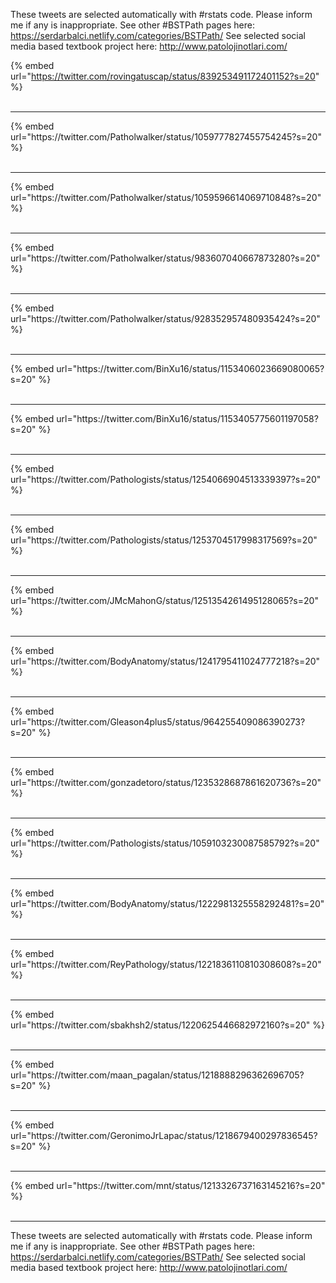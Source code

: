 

These tweets are selected automatically with #rstats code. Please inform me if any is inappropriate.
See other #BSTPath pages here: https://serdarbalci.netlify.com/categories/BSTPath/ 
See selected social media based textbook project here: http://www.patolojinotlari.com/

{% embed url="https://twitter.com/rovingatuscap/status/839253491172401152?s=20" %}<br>
<br>
<hr>
{% embed url="https://twitter.com/Patholwalker/status/1059777827455754245?s=20" %}<br>
<br>
<hr>
{% embed url="https://twitter.com/Patholwalker/status/1059596614069710848?s=20" %}<br>
<br>
<hr>
{% embed url="https://twitter.com/Patholwalker/status/983607040667873280?s=20" %}<br>
<br>
<hr>
{% embed url="https://twitter.com/Patholwalker/status/928352957480935424?s=20" %}<br>
<br>
<hr>
{% embed url="https://twitter.com/BinXu16/status/1153406023669080065?s=20" %}<br>
<br>
<hr>
{% embed url="https://twitter.com/BinXu16/status/1153405775601197058?s=20" %}<br>
<br>
<hr>
{% embed url="https://twitter.com/Pathologists/status/1254066904513339397?s=20" %}<br>
<br>
<hr>
{% embed url="https://twitter.com/Pathologists/status/1253704517998317569?s=20" %}<br>
<br>
<hr>
{% embed url="https://twitter.com/JMcMahonG/status/1251354261495128065?s=20" %}<br>
<br>
<hr>
{% embed url="https://twitter.com/BodyAnatomy/status/1241795411024777218?s=20" %}<br>
<br>
<hr>
{% embed url="https://twitter.com/Gleason4plus5/status/964255409086390273?s=20" %}<br>
<br>
<hr>
{% embed url="https://twitter.com/gonzadetoro/status/1235328687861620736?s=20" %}<br>
<br>
<hr>
{% embed url="https://twitter.com/Pathologists/status/1059103230087585792?s=20" %}<br>
<br>
<hr>
{% embed url="https://twitter.com/BodyAnatomy/status/1222981325558292481?s=20" %}<br>
<br>
<hr>
{% embed url="https://twitter.com/ReyPathology/status/1221836110810308608?s=20" %}<br>
<br>
<hr>
{% embed url="https://twitter.com/sbakhsh2/status/1220625446682972160?s=20" %}<br>
<br>
<hr>
{% embed url="https://twitter.com/maan_pagalan/status/1218888296362696705?s=20" %}<br>
<br>
<hr>
{% embed url="https://twitter.com/GeronimoJrLapac/status/1218679400297836545?s=20" %}<br>
<br>
<hr>
{% embed url="https://twitter.com/mnt/status/1213326737163145216?s=20" %}<br>
<br>
<hr>


These tweets are selected automatically with #rstats code. Please inform me if any is inappropriate.
See other #BSTPath pages here: https://serdarbalci.netlify.com/categories/BSTPath/ 
See selected social media based textbook project here: http://www.patolojinotlari.com/
